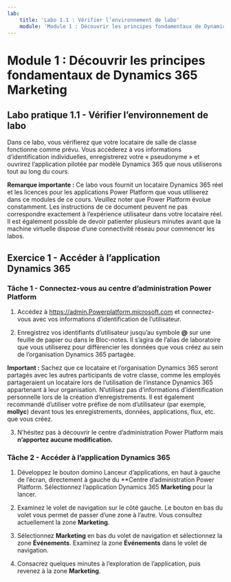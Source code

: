 ```yaml
---
lab:
    title: 'Labo 1.1 : Vérifier l’environnement de labo'
    module: 'Module 1 : Découvrir les principes fondamentaux de Dynamics 365 Marketing'
---
```



Module 1 : Découvrir les principes fondamentaux de Dynamics 365 Marketing
========================

## Labo pratique 1.1 - Vérifier l’environnement de labo 

Dans ce labo, vous vérifierez que votre locataire de salle de classe fonctionne comme prévu. Vous accéderez à vos informations d’identification individuelles, enregistrerez votre « pseudonyme » et ouvrirez l’application pilotée par modèle Dynamics 365 que nous utiliserons tout au long du cours. 

**Remarque importante :** Ce labo vous fournit un locataire Dynamics 365 réel
et les licences pour les applications Power Platform que vous utiliserez dans ce
modules de ce cours. Veuillez noter que Power Platform évolue constamment. Les
instructions de ce document peuvent ne pas correspondre exactement à l’expérience utilisateur dans votre
locataire réel. Il est également possible de devoir patienter plusieurs
minutes avant que la machine virtuelle dispose d’une connectivité réseau pour commencer les labos.

Exercice 1 - Accéder à l’application Dynamics 365
---------------------------------------------------

### Tâche 1 - Connectez-vous au centre d’administration Power Platform

1.  Accédez à <https://admin.Powerplatform.microsoft.com> et connectez-vous avec vos informations d’identification de l’utilisateur.

2. Enregistrez vos identifiants d’utilisateur jusqu’au symbole **@** sur une feuille de papier ou dans le Bloc-notes. Il s’agira de l’alias de laboratoire que vous utiliserez pour différencier les données que vous créez au sein de l’organisation Dynamics 365 partagée. 

**Important :** Sachez que ce locataire et l’organisation Dynamics 365 seront partagés avec les autres participants de votre classe, comme les employés partageraient un locataire lors de l’utilisation de l’instance Dynamics 365 appartenant à leur organisation. N’utilisez pas d’informations d’identification personnelle lors de la création d’enregistrements. Il est également recommandé d’utiliser votre préfixe de nom d’utilisateur (par exemple, **mollyc**) devant tous les enregistrements, données, applications, flux, etc. que vous créez.

3. N’hésitez pas à découvrir le centre d’administration Power Platform mais **n’apportez aucune modification.**

### Tâche 2 - Accéder à l’application Dynamics 365

1.  Développez le bouton domino Lanceur d’applications, en haut à gauche de l’écran, directement à gauche du **Centre d’administration Power Platform. Sélectionnez l’application Dynamics 365 **Marketing** pour la lancer.

2.  Examinez le volet de navigation sur le côté gauche. Le bouton en bas du volet vous permet de passer d’une zone à l’autre. Vous consultez actuellement la zone **Marketing**. 

3.  Sélectionnez **Marketing** en bas du volet de navigation et sélectionnez la zone **Événements**. Examinez la zone **Événements** dans le volet de navigation.  

4. Consacrez quelques minutes à l’exploration de l’application, puis revenez à la zone **Marketing**.
